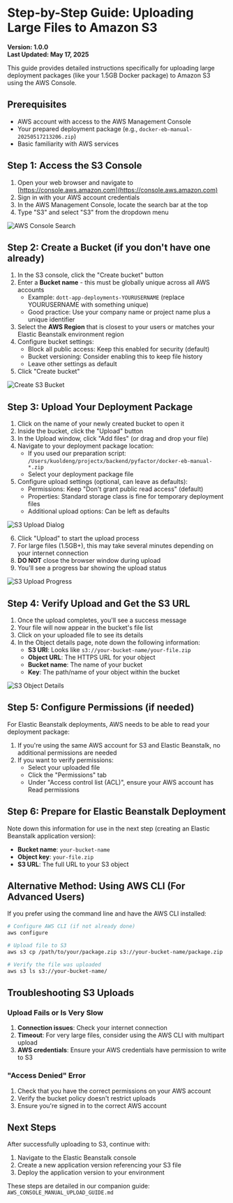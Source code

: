 # Step-by-Step Guide: Uploading Large Files to Amazon S3

**Version: 1.0.0**  
**Last Updated: May 17, 2025**

This guide provides detailed instructions specifically for uploading large deployment packages (like your 1.5GB Docker package) to Amazon S3 using the AWS Console.

## Prerequisites

- AWS account with access to the AWS Management Console
- Your prepared deployment package (e.g., `docker-eb-manual-20250517213206.zip`)
- Basic familiarity with AWS services

## Step 1: Access the S3 Console

1. Open your web browser and navigate to [https://console.aws.amazon.com](https://console.aws.amazon.com)
2. Sign in with your AWS account credentials
3. In the AWS Management Console, locate the search bar at the top
4. Type "S3" and select "S3" from the dropdown menu

![AWS Console Search](https://aws-docs-example-images.com/console-search-s3.png)

## Step 2: Create a Bucket (if you don't have one already)

1. In the S3 console, click the "Create bucket" button
2. Enter a **Bucket name** - this must be globally unique across all AWS accounts
   - Example: `dott-app-deployments-YOURUSERNAME` (replace YOURUSERNAME with something unique)
   - Good practice: Use your company name or project name plus a unique identifier
3. Select the **AWS Region** that is closest to your users or matches your Elastic Beanstalk environment region
4. Configure bucket settings:
   - Block all public access: Keep this enabled for security (default)
   - Bucket versioning: Consider enabling this to keep file history
   - Leave other settings as default
5. Click "Create bucket"

![Create S3 Bucket](https://aws-docs-example-images.com/s3-create-bucket.png)

## Step 3: Upload Your Deployment Package

1. Click on the name of your newly created bucket to open it
2. Inside the bucket, click the "Upload" button
3. In the Upload window, click "Add files" (or drag and drop your file)
4. Navigate to your deployment package location:
   - If you used our preparation script: `/Users/kuoldeng/projectx/backend/pyfactor/docker-eb-manual-*.zip`
   - Select your deployment package file
5. Configure upload settings (optional, can leave as defaults):
   - Permissions: Keep "Don't grant public read access" (default)
   - Properties: Standard storage class is fine for temporary deployment files
   - Additional upload options: Can be left as defaults

![S3 Upload Dialog](https://aws-docs-example-images.com/s3-upload-dialog.png)

6. Click "Upload" to start the upload process
7. For large files (1.5GB+), this may take several minutes depending on your internet connection
8. **DO NOT** close the browser window during upload
9. You'll see a progress bar showing the upload status

![S3 Upload Progress](https://aws-docs-example-images.com/s3-upload-progress.png)

## Step 4: Verify Upload and Get the S3 URL

1. Once the upload completes, you'll see a success message
2. Your file will now appear in the bucket's file list
3. Click on your uploaded file to see its details
4. In the Object details page, note down the following information:
   - **S3 URI**: Looks like `s3://your-bucket-name/your-file.zip`
   - **Object URL**: The HTTPS URL for your object
   - **Bucket name**: The name of your bucket
   - **Key**: The path/name of your object within the bucket

![S3 Object Details](https://aws-docs-example-images.com/s3-object-details.png)

## Step 5: Configure Permissions (if needed)

For Elastic Beanstalk deployments, AWS needs to be able to read your deployment package:

1. If you're using the same AWS account for S3 and Elastic Beanstalk, no additional permissions are needed
2. If you want to verify permissions:
   - Select your uploaded file
   - Click the "Permissions" tab 
   - Under "Access control list (ACL)", ensure your AWS account has Read permissions

## Step 6: Prepare for Elastic Beanstalk Deployment

Note down this information for use in the next step (creating an Elastic Beanstalk application version):

- **Bucket name**: `your-bucket-name`
- **Object key**: `your-file.zip`
- **S3 URL**: The full URL to your S3 object

## Alternative Method: Using AWS CLI (For Advanced Users)

If you prefer using the command line and have the AWS CLI installed:

```bash
# Configure AWS CLI (if not already done)
aws configure

# Upload file to S3
aws s3 cp /path/to/your/package.zip s3://your-bucket-name/package.zip

# Verify the file was uploaded
aws s3 ls s3://your-bucket-name/
```

## Troubleshooting S3 Uploads

### Upload Fails or Is Very Slow

1. **Connection issues**: Check your internet connection
2. **Timeout**: For very large files, consider using the AWS CLI with multipart upload
3. **AWS credentials**: Ensure your AWS credentials have permission to write to S3

### "Access Denied" Error

1. Check that you have the correct permissions on your AWS account
2. Verify the bucket policy doesn't restrict uploads
3. Ensure you're signed in to the correct AWS account

## Next Steps

After successfully uploading to S3, continue with:

1. Navigate to the Elastic Beanstalk console
2. Create a new application version referencing your S3 file
3. Deploy the application version to your environment

These steps are detailed in our companion guide: `AWS_CONSOLE_MANUAL_UPLOAD_GUIDE.md`
